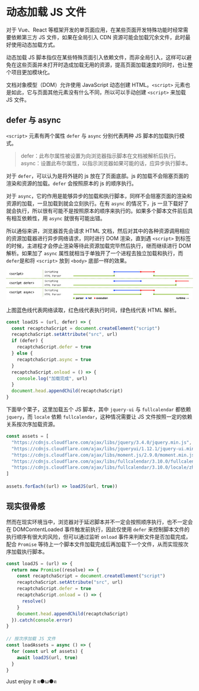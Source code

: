# 动态加载 JS 文件

对于 Vue、React 等框架开发的单页面应用，在某些页面开发特殊功能时经常需要依赖第三方 JS 文件，如果在全局引入 CDN 资源可能会加载冗余文件，此时最好使用动态加载方式。

动态加载 JS 脚本指仅在某些特殊页面引入依赖文件，而非全局引入，这样可以避免在这些页面并未打开时造成加载无用的资源，提高页面加载速度的同时，也让整个项目更加模块化。

文档对象模型（DOM）允许使用 JavaScript 动态创建 HTML。`<script>` 元素也是如此，它与页面其他元素没有什么不同，所以可以手动创建 `<script>` 来加载 JS 文件。

## defer 与 async

`<script>` 元素有两个属性 `defer` 与 `async` 分别代表两种 JS 脚本的加载执行模式。

> defer：此布尔属性被设置为向浏览器指示脚本在文档被解析后执行。  
> async：设置此布尔属性，以指示浏览器如果可能的话，应异步执行脚本。

对于 `defer`，可以认为是将外链的 js 放在了页面底部。js 的加载不会阻塞页面的渲染和资源的加载。`defer` 会按照原本的 js 的顺序执行。

对于 `async`，它的作用是能够异步的加载和执行脚本，同样不会阻塞页面的渲染和资源的加载，一旦加载到就会立刻执行。在有 `async` 的情况下，js 一旦下载好了就会执行，所以很有可能不是按照原本的顺序来执行的。如果多个脚本文件前后具有相互依赖性，用 `async` 就很有可能出错。

所以通俗来讲，浏览器首先会请求 HTML 文档，然后对其中的各种资源调用相应的资源加载器进行异步网络请求，同时进行 DOM 渲染，直到遇 `<script>` 到标签的时候，主进程才会停止渲染等待此资源加载完毕然后执行，继而继续进行 DOM 解析。如果加了 `async` 属性就相当于单独开了一个进程去独立加载和执行，而`defer`是和将 `<script>` 放到 `<body>` 底部一样的效果。

![defer 与 async](/IMAGES/动态加载-JS-文件/defer_与_async.jpeg)

上图蓝色线代表网络读取，红色线代表执行时间，绿色线代表 HTML 解析。

```javascript
const loadJS = (url, defer) => {
  const recaptchaScript = document.createElement("script")
  recaptchaScript.setAttribute("src", url)
  if (defer) {
    recaptchaScript.defer = true
  } else {
    recaptchaScript.async = true
  }
  recaptchaScript.onload = () => {
    console.log("加载完成", url)
  }
  document.head.appendChild(recaptchaScript)
}
```

下面举个栗子，这里加载五个 JS 脚本，其中 `jquery-ui` 与 `fullcalendar` 都依赖 `jquery`，而 `locale` 依赖 `fullcalendar`，这种情况需要让 JS 文件按照一定的依赖关系按次序加载资源。

```javascript
const assets = [
  "https://cdnjs.cloudflare.com/ajax/libs/jquery/3.4.0/jquery.min.js",
  "https://cdnjs.cloudflare.com/ajax/libs/jqueryui/1.12.1/jquery-ui.min.js",
  "https://cdnjs.cloudflare.com/ajax/libs/moment.js/2.9.0/moment.min.js",
  "https://cdnjs.cloudflare.com/ajax/libs/fullcalendar/3.10.0/fullcalendar.min.js",
  "https://cdnjs.cloudflare.com/ajax/libs/fullcalendar/3.10.0/locale/zh-cn.js",
]

assets.forEach((url) => loadJS(url, true))
```

## 现实很骨感

然而在现实环境当中，浏览器对于延迟脚本并不一定会按照顺序执行，也不一定会在 DOMContentLoaded 事件触发前执行，因此仅使用 `defer` 来控制脚本文件的执行顺序有很大的风险，但可以通过监听 `onload` 事件来判断文件是否加载完成，配合 `Promise` 等待上一个脚本文件加载完成后再加载下一个文件，从而实现按次序加载执行脚本。

```javascript
const loadJS = (url) => {
  return new Promise((resolve) => {
    const recaptchaScript = document.createElement("script")
    recaptchaScript.setAttribute("src", url)
    recaptchaScript.defer = true
    recaptchaScript.onload = () => {
      resolve()
    }
    document.head.appendChild(recaptchaScript)
  }).catch(console.error)
}

// 按次序加载 JS 文件
const loadAssets = async () => {
  for (const url of assets) {
    await loadJS(url, true)
  }
}
```

Just enjoy it ฅ●ω●ฅ
